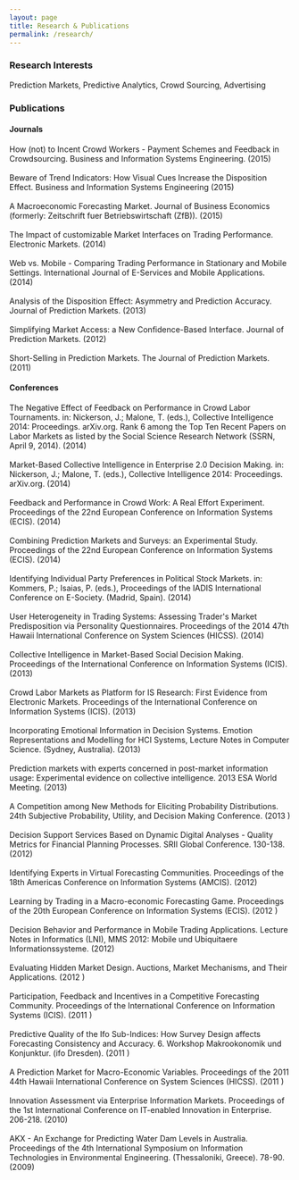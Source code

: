 ```yaml
---
layout: page
title: Research & Publications
permalink: /research/
---
```



### Research Interests
Prediction Markets, Predictive Analytics, Crowd Sourcing, Advertising  


### Publications

#### Journals
<div id="html" class="shiny-html-output shiny-bound-output"><div>How (not) to Incent Crowd Workers - Payment Schemes and Feedback in Crowdsourcing. Business and Information Systems Engineering.   (2015)</div><br><div>Beware of Trend Indicators: How Visual Cues Increase the Disposition Effect. Business and Information Systems Engineering (2015)</div><br><div>A Macroeconomic Forecasting Market. Journal of Business Economics (formerly: Zeitschrift fuer Betriebswirtschaft (ZfB)).  (2015)</div><br><div>The Impact of customizable Market Interfaces on Trading Performance. Electronic Markets.   (2014)</div><br><div>Web vs. Mobile - Comparing Trading Performance in Stationary and Mobile Settings. International Journal of E-Services and Mobile Applications.   (2014)</div><br><div>Analysis of the Disposition Effect: Asymmetry and Prediction Accuracy. Journal of Prediction Markets.   (2013)</div><br><div>Simplifying Market Access: a New Confidence-Based Interface. Journal of Prediction Markets.   (2012)</div><br><div>Short-Selling in Prediction Markets. The Journal of Prediction Markets.   (2011)</div>


#### Conferences
<div>The Negative Effect of Feedback on Performance in Crowd Labor Tournaments. in: Nickerson, J.; Malone, T. (eds.), Collective Intelligence 2014: Proceedings. arXiv.org. Rank 6 among the Top Ten Recent Papers on Labor Markets as listed by the Social Science Research Network (SSRN, April 9, 2014).   (2014)</div><br><div>Market-Based Collective Intelligence in Enterprise 2.0 Decision Making. in: Nickerson, J.; Malone, T. (eds.), Collective Intelligence 2014: Proceedings. arXiv.org.   (2014)</div><br><div>Feedback and Performance in Crowd Work: A Real Effort Experiment. Proceedings of the 22nd European Conference on Information Systems (ECIS).  (2014)</div><br><div>Combining Prediction Markets and Surveys: an Experimental Study. Proceedings of the 22nd European Conference on Information Systems (ECIS).   (2014)</div><br><div>Identifying Individual Party Preferences in Political Stock Markets. in: Kommers, P.; Isaias, P. (eds.), Proceedings of the IADIS International Conference on E-Society. (Madrid, Spain).   (2014)</div><br><div>User Heterogeneity in Trading Systems: Assessing Trader's Market Predisposition via Personality Questionnaires. Proceedings of the 2014 47th Hawaii International Conference on System Sciences (HICSS).   (2014)</div><br><div>Collective Intelligence in Market-Based Social Decision Making. Proceedings of the International Conference on Information Systems (ICIS).  (2013)</div><br><div>Crowd Labor Markets as Platform for IS Research: First Evidence from Electronic Markets. Proceedings of the International Conference on Information Systems (ICIS).   (2013)</div><br><div>Incorporating Emotional Information in Decision Systems. Emotion Representations and Modelling for HCI Systems, Lecture Notes in Computer Science. (Sydney, Australia).  (2013)</div><br><div>Prediction markets with experts concerned in post-market information usage: Experimental evidence on collective intelligence. 2013 ESA World Meeting.  (2013)</div><br><div>A Competition among New Methods for Eliciting Probability Distributions. 24th Subjective Probability, Utility, and Decision Making Conference.   (2013 )</div><br><div> Decision Support Services Based on Dynamic Digital Analyses - Quality Metrics for Financial Planning Processes. SRII Global Conference. 130-138.  (2012)</div><br><div> Identifying Experts in Virtual Forecasting Communities. Proceedings of the 18th Americas Conference on Information Systems (AMCIS).  (2012)</div><br><div>Learning by Trading in a Macro-economic Forecasting Game. Proceedings of the 20th European Conference on Information Systems (ECIS).  (2012  )</div><br><div> Decision Behavior and Performance in Mobile Trading Applications. Lecture Notes in Informatics (LNI), MMS 2012: Mobile und Ubiquitaere Informationssysteme.   (2012)</div><br><div>Evaluating Hidden Market Design. Auctions, Market Mechanisms, and Their Applications.   (2012 )</div><br><div>Participation, Feedback and  Incentives in a Competitive Forecasting Community. Proceedings of the International Conference on Information Systems (ICIS).  (2011 )</div><br><div>Predictive Quality of the Ifo Sub-Indices: How Survey Design affects Forecasting Consistency and Accuracy. 6. Workshop Makrookonomik und Konjunktur. (ifo Dresden).   (2011 )</div><br><div>A Prediction Market for Macro-Economic Variables. Proceedings of the 2011 44th Hawaii International Conference on System Sciences (HICSS). (2011 )</div><br><div>Innovation Assessment via Enterprise Information Markets. Proceedings of the 1st International Conference on IT-enabled Innovation in Enterprise. 206-218. (2010)</div><br><div>AKX - An Exchange for Predicting Water Dam Levels in Australia. Proceedings of the 4th International Symposium on Information Technologies in Environmental Engineering. (Thessaloniki, Greece). 78-90. (2009)</div><br><div></div></div>